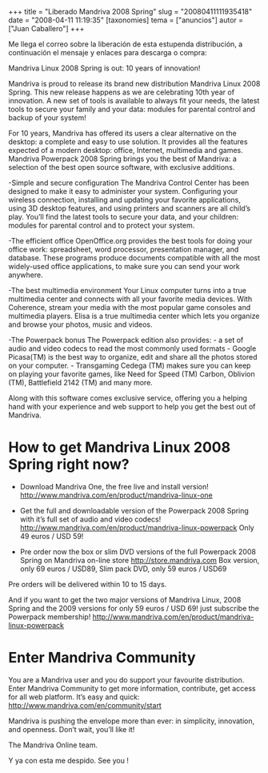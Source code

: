 +++
title = "Liberado Mandriva 2008 Spring"
slug = "20080411111935418"
date = "2008-04-11 11:19:35"
[taxonomies]
tema = ["anuncios"]
autor = ["Juan Caballero"]
+++

Me llega el correo sobre la liberación de esta estupenda distribución, a
continuación el mensaje y enlaces para descarga o compra:

<!-- more -->
Mandriva Linux 2008 Spring is out: 10 years of innovation!

Mandriva is proud to release its brand new distribution Mandriva Linux
2008 Spring. This new release happens as we are celebrating 10th year of
innovation. A new set of tools is available to always fit your needs,
the latest tools to secure your family and your data: modules for
parental control and backup of your system!

For 10 years, Mandriva has offered its users a clear alternative on the
desktop: a complete and easy to use solution. It provides all the
features expected of a modern desktop: office, Internet, multimedia and
games. Mandriva Powerpack 2008 Spring brings you the best of Mandriva: a
selection of the best open source software, with exclusive additions.

-Simple and secure configuration The Mandriva Control Center has been
designed to make it easy to administer your system. Configuring your
wireless connection, installing and updating your favorite applications,
using 3D desktop features, and using printers and scanners are all
child’s play. You’ll find the latest tools to secure your data, and your
children: modules for parental control and to protect your system.

-The efficient office OpenOffice.org provides the best tools for doing
your office work: spreadsheet, word processor, presentation manager, and
database. These programs produce documents compatible with all the most
widely-used office applications, to make sure you can send your work
anywhere.

-The best multimedia environment Your Linux computer turns into a true
multimedia center and connects with all your favorite media devices.
With Coherence, stream your media with the most popular game consoles
and multimedia players. Elisa is a true multimedia center which lets you
organize and browse your photos, music and videos.

-The Powerpack bonus The Powerpack edition also provides: - a set of
audio and video codecs to read the most commonly used formats - Google
Picasa(TM) is the best way to organize, edit and share all the photos
stored on your computer. - Transgaming Cedega (TM) makes sure you can
keep on playing your favorite games, like Need for Speed (TM) Carbon,
Oblivion (TM), Battlefield 2142 (TM) and many more.

Along with this software comes exclusive service, offering you a helping
hand with your experience and web support to help you get the best out
of Mandriva.

# How to get Mandriva Linux 2008 Spring right now?

-   Download Mandriva One, the free live and install version!
    <a href="http://www.mandriva.com/en/product/mandriva-linux-one">http://www.mandriva.com/en/product/mandriva-linux-one</a>

-   Get the full and downloadable version of the Powerpack 2008 Spring
    with it’s full set of audio and video codecs!
    <a href="http://www.mandriva.com/en/product/mandriva-linux-powerpack">http://www.mandriva.com/en/product/mandriva-linux-powerpack</a>
    Only 49 euros / USD 59!

-   Pre order now the box or slim DVD versions of the full Powerpack
    2008 Spring on Mandriva on-line store
    <a href="http://store.mandriva.com">http://store.mandriva.com</a>
    Box version, only 69 euros / USD89, Slim pack DVD, only 59 euros /
    USD69

Pre orders will be delivered within 10 to 15 days.

And if you want to get the two major versions of Mandriva Linux, 2008
Spring and the 2009 versions for only 59 euros / USD 69! just subscribe
the Powerpack membership!
<a href="http://www.mandriva.com/en/product/mandriva-linux-powerpack">http://www.mandriva.com/en/product/mandriva-linux-powerpack</a>

# Enter Mandriva Community

You are a Mandriva user and you do support your favourite distribution.
Enter Mandriva Community to get more information, contribute, get access
for all web platform. It’s easy and quick:
<a href="http://www.mandriva.com/en/community/start">http://www.mandriva.com/en/community/start</a>

Mandriva is pushing the envelope more than ever: in simplicity,
innovation, and openness. Don’t wait, you’ll like it!

The Mandriva Online team.

Y ya con esta me despido. See you !

